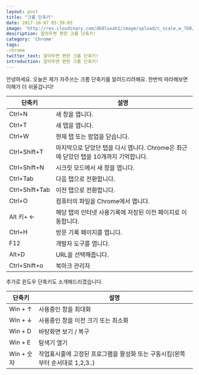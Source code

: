 ```yaml
---
layout: post
title: "크롬 단축키"
date: 2017-10-07 05:39:03
image: 'http://res.cloudinary.com/dk8luxah1/image/upload/c_scale,w_760/v1507354674/chrome.jpg'
description: 알아두면 편한 크롬 단축키!
category: 'Chrome'
tags:
-chrome
twitter_text: 알아두면 편한 크롬 단축키!
introduction: 알아두면 편한 크롬 단축키!
---
```


안녕하세요. 오늘은 제가 자주쓰는 크롬 단축키를 알려드리려해요. 한번씩 따라해보면 이해가 더 쉬울겁니다!

<table>
  <thead>
    <tr>
        	<th>단축키</th>
            <th>설명</th>
        </tr>
  </thead>
  <tbody>
    <tr>
        	<td>Ctrl+N</td>
            <td>새 창을 엽니다.</td>
		</tr>
    	<tr>
        	<td>Ctrl+T</td>
            <td>새 탭을 엽니다.</td>
		</tr>
        <tr>
        	<td>Ctrl+W</td>
            <td>현재 탭 또는 팝업을 닫습니다.</td>
		</tr>
        <tr>
        	<td>Ctrl+Shift+T</td>
            <td>마지막으로 닫았던 탭을 다시 엽니다. Chrome은 최근에 닫았던 탭을 10개까지 기억합니다.</td>
		</tr>
        <tr>
        	<td>Ctrl+Shift+N</td>
            <td>시크릿 모드에서 새 창을 엽니다.</td>
		</tr>
        <tr>
        	<td>Ctrl+Tab</td>
            <td>다음 탭으로 전환합니다.</td>
		</tr>
        <tr>
        	<td>Ctrl+Shift+Tab</td>
            <td>이전 탭으로 전환합니다.</td>
		</tr>
        <tr>
        	<td>Ctrl+O</td>
            <td>컴퓨터의 파일을 Chrome에서 엽니다.</td>
		</tr>
        <tr>
        	<td>Alt 키+ ←</td>
            <td>해당 탭의 인터넷 사용기록에 저장된 이전 페이지로 이동합니다.</td>
		</tr>
        <tr>
        	<td>Ctrl+H</td>
            <td>방문 기록 페이지를 엽니다.</td>
		</tr>
        <tr>
        	<td>F12</td>
            <td>개발자 도구를 엽니다.</td>
		</tr>
        <tr>
        	<td>Alt+D</td>
            <td>URL을 선택해줍니다.</td>
		</tr>
        <tr>
        	<td>Ctrl+Shift+o</td>
            <td>북마크 관리자</td>
		</tr>
  </tbody>
</table>

추가로 윈도우 단축키도 소개해드리겠습니다.

<table>
  <thead>
    <tr>
        	<th>단축키</th>
            <th>설명</th>
        </tr>
  </thead>
  <tbody>
    <tr>
        	<td>Win + ↑</td>
            <td>사용중인 창을 최대화</td>
		</tr>
        <tr>
        	<td>Win + ↓</td>
            <td>사용중인 창을 이전 크기 또는 최소화</td>
		</tr>
        <tr>
        	<td>Win + D</td>
            <td>바탕화면 보기 / 복구</td>
		</tr>
        <tr>
        	<td>Win + E</td>
            <td>탐색기 열기</td>
		</tr>
        <tr>
        	<td>Win + 숫자</td>
            <td>작업표시줄에 고정된 프로그램을 활성화 또는 구동시킴(왼쪽부터 순서대로 1,2,3..)</td>
		</tr>
  </tbody>
</table>

















